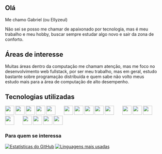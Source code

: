## Olá

Me chamo Gabriel (ou Ellyzeul)

Não sei se posso me chamar de apaixonado por tecnologia, mas é meu trabalho e meu hobby, buscar sempre estudar algo novo e sair da zona de conforto.

## Áreas de interesse

Muitas áreas dentro da computação me chamam atenção, mas me foco no desenvolvimento web fullstack, por ser meu trabalho, mas em geral, estudo bastante sobre programação distribuída e quem sabe não volto meus estudo mais para a área de computação de alto desempenho.

## Tecnologias utilizadas
<div>
  <a title="PHP" href="https://www.php.net/"><img src="https://cdn.jsdelivr.net/gh/devicons/devicon/icons/php/php-original.svg" width="30"/></a>
  <a title="JavaScript" href="https://developer.mozilla.org/pt-BR/docs/Web/JavaScript"><img src="https://cdn.jsdelivr.net/gh/devicons/devicon/icons/javascript/javascript-original.svg" width="30"/></a>
  <a title="TypeScript" href="https://www.typescriptlang.org/"><img src="https://cdn.jsdelivr.net/gh/devicons/devicon/icons/typescript/typescript-original.svg" width="30"/></a>
  <a title="Python" href="https://www.python.org/"><img src="https://cdn.jsdelivr.net/gh/devicons/devicon/icons/python/python-original.svg" width="30"/></a>
  <a title="Elixir" href="https://elixir-lang.org/"><img src="https://cdn.jsdelivr.net/gh/devicons/devicon/icons/elixir/elixir-original.svg" width="30"/></a>
  <img width="20"/>
  <a title="Laravel" href="https://laravel.com/"><img src="https://cdn.jsdelivr.net/gh/devicons/devicon/icons/laravel/laravel-original.svg" width="30"/></a>
  <a title="Fastify" href="https://fastify.dev/"><img src="https://cdn.jsdelivr.net/gh/devicons/devicon/icons/fastify/fastify-original.svg" width="30"/></a>
  <a title="React" href="https://react.dev/"><img src="https://cdn.jsdelivr.net/gh/devicons/devicon/icons/react/react-original.svg" width="30"/></a>
  <a title="Flask" href="https://flask.palletsprojects.com"><img src="https://cdn.jsdelivr.net/gh/devicons/devicon/icons/flask/flask-original.svg" width="30"/></a>
  <a title="Phoenix" href="https://www.phoenixframework.org/"><img src="https://cdn.jsdelivr.net/gh/devicons/devicon/icons/phoenix/phoenix-original.svg" width="30"/></a>
  <img width="20"/>
  <a title="Prisma" href="https://www.prisma.io/"><img src="https://cdn.jsdelivr.net/gh/devicons/devicon/icons/prisma/prisma-original.svg" width="30"/></a>
  <a title="Ecto" href="https://github.com/elixir-ecto/ecto"><img src="https://cdn.jsdelivr.net/gh/devicons/devicon/icons/ecto/ecto-original.svg" width="30"/></a>
  <a title="MySQL" href="https://www.mysql.com/"><img src="https://cdn.jsdelivr.net/gh/devicons/devicon/icons/mysql/mysql-original.svg" width="30"/></a>
  <a title="PostgreSQL" href="https://www.postgresql.org/"><img src="https://cdn.jsdelivr.net/gh/devicons/devicon/icons/postgresql/postgresql-original.svg" width="30"/></a>
  <img width="20"/>
  <a title="Visual Studio Code" href="https://code.visualstudio.com/"><img src="https://cdn.jsdelivr.net/gh/devicons/devicon/icons/vscode/vscode-original.svg" width="30"/></a>
  <a title="Git" href="https://git-scm.com/"><img src="https://cdn.jsdelivr.net/gh/devicons/devicon/icons/git/git-original.svg" width="30"/></a>
  <a title="Apache2 HTTP Server" href="https://httpd.apache.org/"><img src="https://cdn.jsdelivr.net/gh/devicons/devicon/icons/apache/apache-original.svg" width="30"/></a>
  <a title="Linux Ubuntu" href="https://ubuntu.com/"><img src="https://cdn.jsdelivr.net/gh/devicons/devicon/icons/ubuntu/ubuntu-original.svg" width="30"/></a>
</div>


### Para quem se interessa
[![Estatísticas do GitHub](https://github-readme-stats.vercel.app/api?username=Ellyzeul&include_all_commits=true&count_private=true&show_icons=true&theme=tokyonight&locale=pt-br&hide_border=true)](https://github.com/Ellyzeul)
[![Linguagens mais usadas](https://github-readme-stats.vercel.app/api/top-langs/?username=Ellyzeul&layout=compact&theme=tokyonight&locale=pt-br&hide_border=true)](https://github.com/Ellyzeul)
